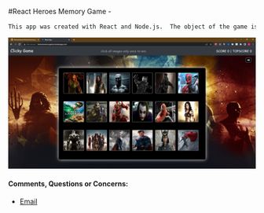 #React Heroes Memory Game - 
```md
This app was created with React and Node.js.  The object of the game is to click every image only once.
```

![ReactMemoryGame](./public/assets/images/reactMemoryGame.png)

#### Comments, Questions or Concerns:
* [Email](Geronimo.Perez4@Gmail.com)